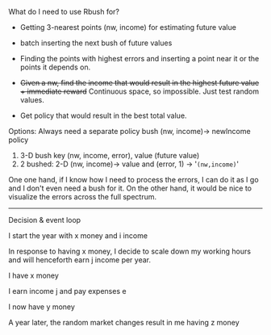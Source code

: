 What do I need to use Rbush for?

* Getting 3-nearest points (nw, income) for estimating future value
* batch inserting the next bush of future values
* Finding the points with highest errors and inserting a point near it or the points it depends on.
* ~~Given a nw, find the income that would result in the highest future value + immediate reward~~ Continuous space, so impossible. Just test random values.

* Get policy that would result in the best total value.


Options:
Always need a separate policy bush (nw, income)-> newIncome policy
1. 3-D bush key (nw, income, error), value (future value)
2. 2 bushed: 2-D (nw, income)-> value and (error, 1) -> '`(nw,income)`'

One one hand, if I know how I need to process the errors, I can do it as I go and I don't even need a bush for it. On the other hand, it would be nice to visualize the errors across the full spectrum.




---
Decision & event loop

I start the year with x money and i income

In response to having x money, I decide to scale down my working hours and will henceforth earn j income per year.

I have x money

I earn income j and pay expenses e

I now have y money

A year later, the random market changes result in me having z money
